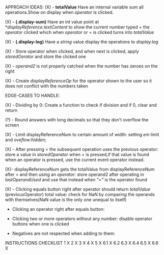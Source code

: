 
APPROACH IDEAS:
(X) - **totalValue** Have an internal variable sum all operations.Show on display when *operator* is clicked.
 
(X) - **(.display-sum)** Have an int value point at **displayReference.textContent* to show the current number typed + the *operator* clicked which when *operator* or *=* is clicked turns into *totalValue*

(X) - **(.display-log)** Have a *string* value display the operations to *display.log*

(X) - Store operator when clicked, and when next is clicked, apply *storedOerator* and store the clicked one

(X) - *operand2* is not properly catched when the number has zeroes on the right

(X) - Create *displayReferenceOp* for the operator shown to the user so it does not conflict with the numbers taken

EDGE-CASES TO HANDLE:

(X) - Dividing by 0: Create a function to check if division and if 0, clear and return

(?) - Round answers with long decimals so that they don't overflow the screen

(X) - Limit  displayReferenceNum to certain amount of width: setting *em* limit and *oveflow:hidden;*

(X) - After pressing *=* the subsequent operation uses the previous operator: store a value in *storedOperator*
    when *=* is pressed,if that value is found when an operator is pressed, use the current event operator instead.

(X)- displayReferenceNum gets the totalValue from displayReferenceNum after *=* and then using an *operator*: store operand2 after operating in *lastOperandUsed* and use that instead when *"="* is the operator found

(X) - Clicking equals button right after operator should return *totalValue* (previousOperator) total value: check for NaN by comparing the operands with themselves(NaN value is the only one unequal to itself)


- Clicking an operator right after equals button:

- Clicking two or more operators without any number: disable operator buttons when one is clicked 

- Negatives are not respected when adding to them:

INSTRUCTIONS CHECKLIST
1 X
2 X
3 X
4 X
5 X
6.1 X
6.2
6.3 X
6.4
6.5 X
6.6 X


